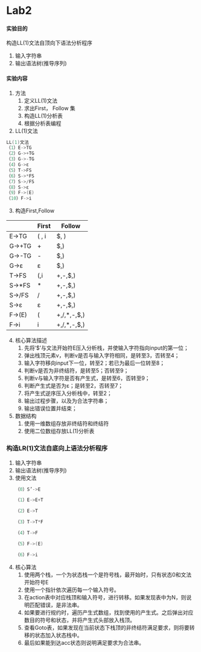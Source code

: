 # Lab2
#### 实验目的
构造LL(1)文法自顶向下语法分析程序
1. 输入字符串
2. 输出语法树(推导序列)

#### 实验内容
1. 方法
    1. 定义LL(1)文法
    2. 求出First， Follow 集
    3. 构造LL(1)分析表
    4. 根据分析表编程
2. LL(1)文法
```cpp
LL(1)文法
（1）E->TG
（2）G->+TG
（3）G->-TG
（4）G->ε
（5）T->FS
（6）S->*FS
（7）S->/FS
（8）S->ε
（9）F->(E)
（10）F->i
```
3. 构造First,Follow


|        | First | Follow      |
|--------|-------|-------------|
| E->TG  | ( , i | $, )        |
| G->+TG | +     | $,)         |
| G->-TG | -     | $,)         |
| G->ε   | ε     | $,)         |
| T->FS  | (,i   | +,-,$,)     |
| S->*FS | *     | +,-,$,)     |
| S->/FS | /     | +,-,$,)     |
| S->ε   | ε     | +,-,$,)     |
| F->(E) | (     | +,/,*,-,$,) |
| F->i   | i     | +,/,*,-,$,) |

4. 核心算法描述
    1. 先将‘$’与文法开始符E压入分析栈，并使输入字符指向input的第一位；
    2. 弹出栈顶元素v，判断v是否与输入字符相同，是转至3，否转至4；
    3. 输入字符移向input下一位，转至2；若已为最后一位转至8；
    4. 判断v是否为非终结符，是转至5；否转至9；
    5. 判断v与输入字符是否有产生式，是转至6，否转至9；
    6. 判断产生式是否为ε；是转至2，否转至7；
    7. 将产生式逆序压入分析栈中，转至2；
    8. 输出过程步骤，以及为合法字符串；
    9. 输出错误位置并结束；
5. 数据结构
    1. 使用一维数组存放非终结符和终结符
    2. 使用二位数组存放LL(1)分析表

### 构造LR(1)文法自底向上语法分析程序
1. 输入字符串
2. 输出语法树(推导序列)
3. 使用文法
    ```cpp
    （0）S’->E
    
    （1）E->E+T
    
    （2）E->T
    
    （3）T->T*F
    
    （4）T->F
    
    （5）F->(E)
    
    （6）F->i
    ```
4. 核心算法
    1. 使用两个栈，一个为状态栈一个是符号栈，最开始时，只有状态0和文法开始符号E
    2. 使用一个指针依次遍历每一个输入符号。
    3. 在action表中对应栈顶和输入符号，进行转移。如果发现表中为N，则说明匹配错误，是非法串。
    4. 如果要进行规约时，遍历产生式数组，找到使用的产生式。之后弹出对应数目的符号和状态，并将产生式头部放入栈顶。
    5. 查看Goto表，如果发现在当前状态下栈顶的非终结符满足要求，则将要转移的状态加入状态栈中。
    6. 最后如果能到达acc状态则说明满足要求为合法串。

